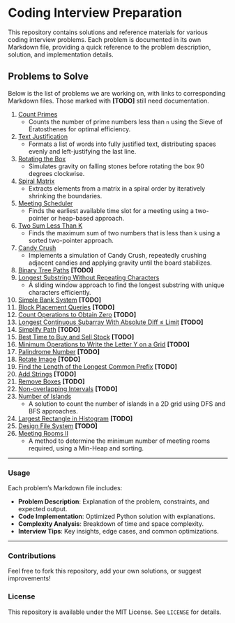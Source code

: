 # Coding Interview Preparation

This repository contains solutions and reference materials for various coding interview problems. Each problem is documented in its own Markdown file, providing a quick reference to the problem description, solution, and implementation details.

## Problems to Solve

Below is the list of problems we are working on, with links to corresponding Markdown files. Those marked with **[TODO]** still need documentation.

1. [Count Primes](count_primes.md)  
   - Counts the number of prime numbers less than `n` using the Sieve of Eratosthenes for optimal efficiency.
2. [Text Justification](text_justification.md)  
   - Formats a list of words into fully justified text, distributing spaces evenly and left-justifying the last line.
3. [Rotating the Box](rotate_box.md)  
   - Simulates gravity on falling stones before rotating the box 90 degrees clockwise.
4. [Spiral Matrix](spiral_matrix.md)  
   - Extracts elements from a matrix in a spiral order by iteratively shrinking the boundaries.
5. [Meeting Scheduler](meeting_scheduler.md)  
   - Finds the earliest available time slot for a meeting using a two-pointer or heap-based approach.
6. [Two Sum Less Than K](two_sum_less_than_k.md)  
   - Finds the maximum sum of two numbers that is less than `k` using a sorted two-pointer approach.
7. [Candy Crush](candy_crush.md)  
   - Implements a simulation of Candy Crush, repeatedly crushing adjacent candies and applying gravity until the board stabilizes.
8. [Binary Tree Paths](binary_tree_paths.md) **[TODO]**  
9. [Longest Substring Without Repeating Characters](longest_substring_no_repeats.md)  
   - A sliding window approach to find the longest substring with unique characters efficiently.  
10. [Simple Bank System](simple_bank_system.md) **[TODO]**  
11. [Block Placement Queries](block_placement_queries.md) **[TODO]**  
12. [Count Operations to Obtain Zero](count_operations_to_zero.md) **[TODO]**  
13. [Longest Continuous Subarray With Absolute Diff ≤ Limit](longest_subarray_absolute_diff.md) **[TODO]**  
14. [Simplify Path](simplify_path.md) **[TODO]**  
15. [Best Time to Buy and Sell Stock](best_time_buy_sell_stock.md) **[TODO]**  
16. [Minimum Operations to Write the Letter Y on a Grid](min_operations_write_y.md) **[TODO]**  
17. [Palindrome Number](palindrome_number.md) **[TODO]**  
18. [Rotate Image](rotate_image.md) **[TODO]**  
19. [Find the Length of the Longest Common Prefix](longest_common_prefix.md) **[TODO]**  
20. [Add Strings](add_strings.md) **[TODO]**  
21. [Remove Boxes](remove_boxes.md) **[TODO]**  
22. [Non-overlapping Intervals](non_overlapping_intervals.md) **[TODO]**  
23. [Number of Islands](number_of_islands.md)  
    - A solution to count the number of islands in a 2D grid using DFS and BFS approaches.  
24. [Largest Rectangle in Histogram](largest_rectangle_histogram.md) **[TODO]**  
25. [Design File System](design_file_system.md) **[TODO]**  
26. [Meeting Rooms II](meeting_rooms_ii.md)  
    - A method to determine the minimum number of meeting rooms required, using a Min-Heap and sorting.  

---

### **Usage**
Each problem’s Markdown file includes:
- **Problem Description**: Explanation of the problem, constraints, and expected output.
- **Code Implementation**: Optimized Python solution with explanations.
- **Complexity Analysis**: Breakdown of time and space complexity.
- **Interview Tips**: Key insights, edge cases, and common optimizations.

---

### **Contributions**
Feel free to fork this repository, add your own solutions, or suggest improvements!

### **License**
This repository is available under the MIT License. See `LICENSE` for details.
